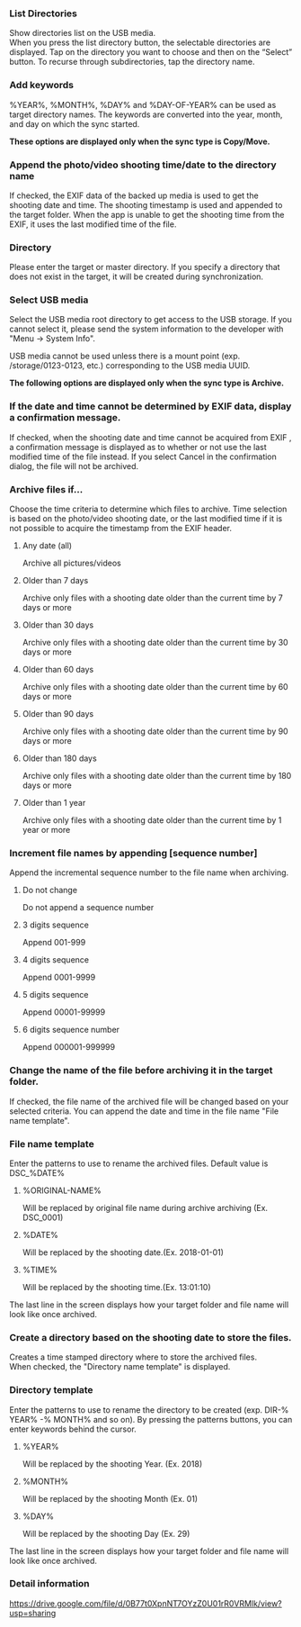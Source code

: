 ### List Directories

Show directories list on the USB media.   
When you press the list directory button, the selectable directories are displayed. Tap on the directory you want to choose and then on the “Select” button. To recurse through subdirectories, tap the directory name. 

### Add keywords

%YEAR%, %MONTH%, %DAY% and %DAY-OF-YEAR% can be used as target directory names. The keywords are converted into the year, month, and day on which the sync started.

**These options are displayed only when the sync type is Copy/Move.**

### Append the photo/video shooting time/date to the directory name

If checked, the EXIF data of the backed up media is used to get the shooting date and time. The shooting timestamp is used and appended to the target folder. When the app is unable to get the shooting time from the EXIF, it uses the last modified time of the file.

### Directory

Please enter the target or master directory. If you specify a directory that does not exist in the target, it will be created during synchronization.

### Select USB media

Select the USB media root directory to get access to the USB storage. If you cannot select it, please send the system information to the developer with "Menu -> System Info".

USB media cannot be used unless there is a mount point (exp. /storage/0123-0123, etc.) corresponding to the USB media UUID.

**The following options are displayed only when the sync type is Archive.**

### If the date and time cannot be determined by EXIF data, display a confirmation message.

If checked, when the shooting date and time cannot be acquired from EXIF , a confirmation message is displayed as to whether or not use the last modified time of the file instead. If you select Cancel in the confirmation dialog, the file will not be archived.

### Archive files if…

Choose the time criteria to determine which files to archive. Time selection is based on the photo/video shooting date, or the last modified time if it is not possible to acquire the timestamp from the EXIF header.

1. Any date (all)

   Archive all pictures/videos

2. Older than 7 days

   Archive only files with a shooting date older than the current time by 7 days or more

3. Older than 30 days

   Archive only files with a shooting date older than the current time by 30 days or more

4. Older than 60 days

   Archive only files with a shooting date older than the current time by 60 days or more

5. Older than 90 days

   Archive only files with a shooting date older than the current time by 90 days or more

6. Older than 180 days

   Archive only files with a shooting date older than the current time by 180 days or more

7. Older than 1 year

   Archive only files with a shooting date older than the current time by 1 year or more

### Increment file names by appending [sequence number]

Append the incremental sequence number to the file name when archiving.
1. Do not change

   Do not append a sequence number

2. 3 digits sequence

   Append 001-999

3. 4 digits sequence

   Append 0001-9999

4. 5 digits sequence

   Append 00001-99999

5. 6 digits sequence number

   Append 000001-999999

### Change the name of the file before archiving it in the target folder. 

If checked, the file name of the archived file will be changed based on your selected criteria. You can append the date and time in the file name "File name template".

### File name template

Enter the patterns to use to rename the archived files. Default value is DSC_%DATE%

1. %ORIGINAL-NAME%

   Will be replaced by original file name during archive archiving (Ex. DSC_0001)

2. %DATE%

   Will be replaced by the shooting date.(Ex. 2018-01-01)

3. %TIME%

   Will be replaced by the shooting time.(Ex. 13:01:10)

The last line in the screen displays how your target folder and file name will look like once archived.

### Create a directory based on the shooting date to store the files.

Creates a time stamped directory where to store the archived files.  
When checked, the "Directory name template" is displayed.

### Directory template

Enter the patterns to use to rename the directory to be created (exp. DIR-% YEAR% -% MONTH% and so on). By pressing the patterns buttons, you can enter keywords behind the cursor.

1. %YEAR%

   Will be replaced by the shooting Year. (Ex. 2018)

2. %MONTH%

   Will be replaced by the shooting Month (Ex. 01)

3. %DAY%

   Will be replaced by the shooting Day (Ex. 29) 

The last line in the screen displays how your target folder and file name will look like once archived. 

### Detail information

https://drive.google.com/file/d/0B77t0XpnNT7OYzZ0U01rR0VRMlk/view?usp=sharing

 